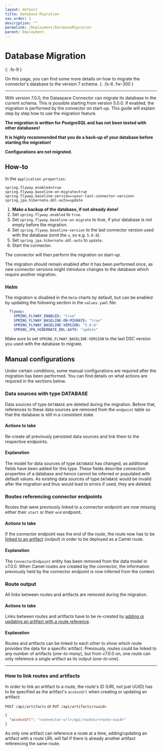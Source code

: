 ```yaml
---
layout: default
title: Database Migration
nav_order: 1
description: ""
permalink: /Deployment/DatabaseMigration
parent: Deployment
---
```


# Database Migration
{: .fs-9 }

On this page, you can find some more details on how to migrate the connector's database to the
version 7 schema.
{: .fs-6 .fw-300 }

---

With version 7.0.0, the Dataspace Connector can migrate its database to the current schema.
This is possible starting from version 5.0.0. If enabled, the migration is performed by the
connector on start-up. This guide will explain step by step how to use the migration feature.

__The migration is written for *PostgreSQL* and has not been tested with other databases!__

__It is highly recommended that you do a back-up of your database before starting the migration!__

__Configurations are not migrated.__

## How-to

In the `application.properties`:
```properties
spring.flyway.enabled=true
spring.flyway.baseline-on-migrate=true
spring.flyway.baseline-version=<your-last-connector-version>
spring.jpa.hibernate.ddl-auto=update
```

1. __Make a backup of the database, if not already done!__
2. Set `spring.flyway.enabled` to `true`.
3. Set `spring.flyway.baseline-on-migrate` to true, if your database is not empty before
   the migration.
4. Set `spring.flyway.baseline-version` to the last connector version used with the database
   (omit the `v`, so e.g. `5.0.0`).
5. Set `spring.jpa.hibernate.ddl-auto` to `update`.
6. Start the connector.

The connector will then perform the migration on start-up.

The migration should remain enabled after it has been performed once, as new connector versions
might introduce changes to the database which require another migration.

### Helm

The migration is disabled in the `Helm` charts by default, but can be enabled by updating the
following section in the `values.yaml` file:

```yaml
  flyway:
    SPRING_FLYWAY_ENABLED: "true"
    SPRING_FLYWAY_BASELINE-ON-MIGRATE: "true"
    SPRING_FLYWAY_BASELINE-VERSION: "5.0.0"
    SPRING_JPA_HIBERNATE_DDL-AUTO: "update"
```

Make sure to set `SPRING_FLYWAY_BASELINE-VERSION` to the last DSC version you used with the
database to migrate.

## Manual configurations

Under certain conditions, some manual configurations are required after the migration has been
performed. You can find details on what actions are required in the sections below.

### Data sources with type DATABASE

Data sources of type `DATABASE` are deleted during the migration. Before that, references to these
data sources are removed from the `endpoint` table so that the database is still in a consistent
state.

#### Actions to take

Re-create all previously persisted data sources and link them to the respective endpoints.

#### Explanation

The model for data sources of type `DATABASE` has changed, as additional fields have been added
for this type. These fields describe connection properties of a database and hence cannot be
inferred or populated with default values. As existing data sources of type `DATABASE` would
be invalid after the migration and thus would lead to errors if used, they are deleted.

### Routes referencing connector endpoints

Routes that were previously linked to a connector endpoint are now missing either their
`start` or their `end` endpoint.

#### Actions to take

If the connector endpoint was the end of the route, the route now has to be
[linked to an artifact](#how-to-link-routes-and-artifacts) (*output*) in order to be deployed
as a Camel route.

#### Explanation

The `ConnectorEndpoint` entity has been removed from the data model in v7.0.0. When Camel routes
are created by the connector, the information previously held by the connector endpoint is now
inferred from the context.

### Route output

All links between routes and artifacts are removed during the migration.

#### Actions to take

Links between routes and artifacts have to be re-created by
[adding or updating an artifact with a route reference](#how-to-link-routes-and-artifacts).

#### Explanation

Routes and artifacts can be linked to each other to show which route provides the data for a
specific artifact. Previously, routes could be linked to any number of artifacts (*one-to-many*),
but from v7.0.0 on, one route can only reference a single artifact as its output (*one-to-one*).

---

### How to link routes and artifacts

In order to link an artifact to a route, the route's ID (URI, not just UUID) has to be specified
as the artifact's `accessUrl` when creating or updating an artifact:

`POST /api/artifacts` or `PUT /api/artifacts/<uuid>`

```json
{
  "accessUrl": "<connector-url>/api/routes/<route-uuid>"
}
```

As only one artifact can reference a route at a time, adding/updating an artifact with a route
URL will fail if there is already another artifact referencing the same route.
